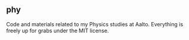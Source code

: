 ## phy

Code and materials related to my Physics studies at Aalto. Everything is freely up for grabs under the MIT license.
